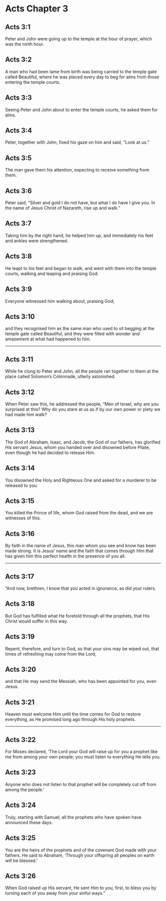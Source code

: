 # Acts Chapter 3

## Acts 3:1

Peter and John were going up to the temple at the hour of prayer, which was the ninth hour.

## Acts 3:2

A man who had been lame from birth was being carried to the temple gate called Beautiful, where he was placed every day to beg for alms from those entering the temple courts.

## Acts 3:3

Seeing Peter and John about to enter the temple courts, he asked them for alms.

## Acts 3:4

Peter, together with John, fixed his gaze on him and said, “Look at us.”

## Acts 3:5

The man gave them his attention, expecting to receive something from them.

## Acts 3:6

Peter said, “Silver and gold I do not have, but what I do have I give you. In the name of Jesus Christ of Nazareth, rise up and walk.”

## Acts 3:7

Taking him by the right hand, he helped him up, and immediately his feet and ankles were strengthened.

## Acts 3:8

He leapt to his feet and began to walk, and went with them into the temple courts, walking and leaping and praising God.

## Acts 3:9

Everyone witnessed him walking about, praising God;

## Acts 3:10

and they recognised him as the same man who used to sit begging at the temple gate called Beautiful, and they were filled with wonder and amazement at what had happened to him.

---

## Acts 3:11

While he clung to Peter and John, all the people ran together to them at the place called Solomon’s Colonnade, utterly astonished.

## Acts 3:12

When Peter saw this, he addressed the people, “Men of Israel, why are you surprised at this? Why do you stare at us as if by our own power or piety we had made him walk?

## Acts 3:13

The God of Abraham, Isaac, and Jacob, the God of our fathers, has glorified His servant Jesus, whom you handed over and disowned before Pilate, even though he had decided to release Him.

## Acts 3:14

You disowned the Holy and Righteous One and asked for a murderer to be released to you.

## Acts 3:15

You killed the Prince of life, whom God raised from the dead, and we are witnesses of this.

## Acts 3:16

By faith in the name of Jesus, this man whom you see and know has been made strong. It is Jesus’ name and the faith that comes through Him that has given him this perfect health in the presence of you all.

---

## Acts 3:17

“And now, brethren, I know that you acted in ignorance, as did your rulers.

## Acts 3:18

But God has fulfilled what He foretold through all the prophets, that His Christ would suffer in this way.

## Acts 3:19

Repent, therefore, and turn to God, so that your sins may be wiped out, that times of refreshing may come from the Lord,

## Acts 3:20

and that He may send the Messiah, who has been appointed for you, even Jesus.

## Acts 3:21

Heaven must welcome Him until the time comes for God to restore everything, as He promised long ago through His holy prophets.

---

## Acts 3:22

For Moses declared, ‘The Lord your God will raise up for you a prophet like me from among your own people; you must listen to everything He tells you.

## Acts 3:23

Anyone who does not listen to that prophet will be completely cut off from among the people.’

## Acts 3:24

Truly, starting with Samuel, all the prophets who have spoken have announced these days.

## Acts 3:25

You are the heirs of the prophets and of the covenant God made with your fathers. He said to Abraham, ‘Through your offspring all peoples on earth will be blessed.’

## Acts 3:26

When God raised up His servant, He sent Him to you, first, to bless you by turning each of you away from your sinful ways.”
